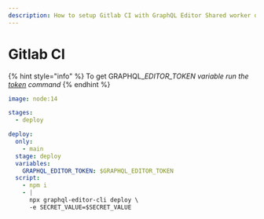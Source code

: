 ```yaml
---
description: How to setup Gitlab CI with GraphQL Editor Shared worker deployment
---
```


# Gitlab CI

{% hint style="info" %}
To get GRAPHQL\__EDITOR\_TOKEN variable run the_ [_token_](../../get-the-ci-token.md) _command_
{% endhint %}

```yaml
image: node:14

stages:
  - deploy

deploy:
  only:
    - main
  stage: deploy
  variables:
    GRAPHQL_EDITOR_TOKEN: $GRAPHQL_EDITOR_TOKEN
  script:
    - npm i
    - |
      npx graphql-editor-cli deploy \
      -e SECRET_VALUE=$SECRET_VALUE 

```
